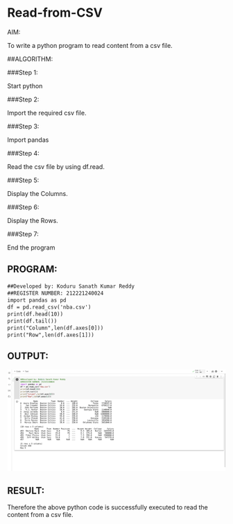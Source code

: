 # Read-from-CSV

AIM:

To write a python program to read content from a csv file.

##ALGORITHM:

###Step 1:

Start python

###Step 2:

Import the required csv file.

###Step 3:

Import pandas

###Step 4:

Read the csv file by using df.read.

###Step 5:

Display the Columns.

###Step 6:

Display the Rows.

###Step 7:

End the program
## PROGRAM:
~~~
##Developed by: Koduru Sanath Kumar Reddy     
##REGISTER NUMBER: 212221240024
import pandas as pd
df = pd.read_csv('nba.csv')
print(df.head(10))
print(df.tail())
print("Column",len(df.axes[0]))
print("Row",len(df.axes[1]))
~~~

## OUTPUT:
![](csv.png)

## RESULT:
Therefore the above python code is successfully executed to read the content from a csv file.
